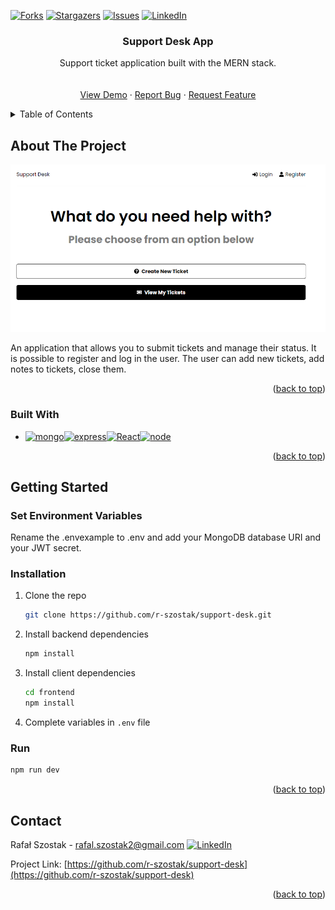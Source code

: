 [![Forks][forks-shield]][forks-url]
[![Stargazers][stars-shield]][stars-url]
[![Issues][issues-shield]][issues-url]
[![LinkedIn][linkedin-shield]][linkedin-url]
<br />

<div align="center">

<h3 align="center">Support Desk App</h3>

  <p align="center">
    Support ticket application built with the MERN stack.
    <br />
    <br />
    <br />
    <a href="https://support-desk-alpha.vercel.app">View Demo</a>
    ·
    <a href="https://github.com/r-szostak/support-desk/issues">Report Bug</a>
    ·
    <a href="https://github.com/r-szostak/support-desk/issues">Request Feature</a>
  </p>
</div>

<details>
  <summary>Table of Contents</summary>
  <ol>
    <li>
      <a href="#about-the-project">About The Project</a>
      <ul>
        <li><a href="#built-with">Built With</a></li>
      </ul>
    </li>
    <li>
      <a href="#getting-started">Getting Started</a>
      <ul>
        <li><a href="#prerequisites">Prerequisites</a></li>
        <li><a href="#installation">Installation</a></li>
      </ul>
    </li>
    <li><a href="#contact">Contact</a></li>
  </ol>
</details>

<!-- ABOUT THE PROJECT -->

## About The Project

![Product Name Screen Shot][product-screenshot]

An application that allows you to submit tickets and manage their status. It is possible to register and log in the user. The user can add new tickets, add notes to tickets, close them.

<p align="right">(<a href="#readme-top">back to top</a>)</p>

### Built With

- [![mongo][mongo]][mongo-url][![express][express]][express-url][![React][react.js]][react-url][![node][node]][node-url]

<p align="right">(<a href="#readme-top">back to top</a>)</p>

<!-- GETTING STARTED -->

## Getting Started

### Set Environment Variables

Rename the .envexample to .env and add your MongoDB database URI and your JWT secret.

### Installation

1. Clone the repo
   ```sh
   git clone https://github.com/r-szostak/support-desk.git
   ```
2. Install backend dependencies

   ```sh
   npm install
   ```

3. Install client dependencies

   ```sh
   cd frontend
   npm install
   ```

4. Complete variables in `.env` file

### Run

```sh
npm run dev
```

<p align="right">(<a href="#readme-top">back to top</a>)</p>

<!-- CONTACT -->

## Contact

Rafał Szostak - rafal.szostak2@gmail.com
[![LinkedIn][linkedin-shield]][linkedin-url]

Project Link: [https://github.com/r-szostak/support-desk](https://github.com/r-szostak/support-desk)

<p align="right">(<a href="#readme-top">back to top</a>)</p>

<!-- MARKDOWN LINKS & IMAGES -->
<!-- https://www.markdownguide.org/basic-syntax/#reference-style-links -->

[forks-shield]: https://img.shields.io/github/forks/r-szostak/support-desk.svg?style=for-the-badge
[forks-url]: https://github.com/r-szostak/support-desk/network/members
[stars-shield]: https://img.shields.io/github/stars/r-szostak/support-desk.svg?style=for-the-badge
[stars-url]: https://github.com/r-szostak/support-desk/stargazers
[issues-shield]: https://img.shields.io/github/issues/r-szostak/support-desk.svg?style=for-the-badge
[issues-url]: https://github.com/r-szostak/support-desk/issues
[linkedin-shield]: https://img.shields.io/badge/-LinkedIn-black.svg?style=for-the-badge&logo=linkedin&colorB=555
[linkedin-url]: https://www.linkedin.com/in/rsz/
[product-screenshot]: frontend/public/preview.png
[react.js]: https://img.shields.io/badge/React-20232A?style=for-the-badge&logo=react&logoColor=61DAFB
[react-url]: https://reactjs.org/
[express]: https://img.shields.io/badge/Express-65a856?style=for-the-badge&logo=express&logoColor=2C384A
[express-url]: https://expressjs.com
[mongo]: https://img.shields.io/badge/MongoDB-4EA94B?style=for-the-badge&logo=mongodb&logoColor=white
[mongo-url]: https://www.mongodb.com
[node]: https://img.shields.io/badge/Node.js-43853D?style=for-the-badge&logo=node.js&logoColor=white
[node-url]: https://nodejs.org/en/
